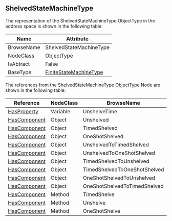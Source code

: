 <!-- objecttype -->
## ShelvedStateMachineType
The representation of the ShelvedStateMachineType ObjectType in the address space is shown in the following table:  

|Name|Attribute|
|---|---|
|BrowseName|ShelvedStateMachineType|
|NodeClass|ObjectType|
|IsAbtract|False|
|BaseType|[FiniteStateMachineType](../../../Part5/ObjectTypes/FiniteStateMachineType/readme.md)|

The references from the ShelvedStateMachineType ObjectType Node are shown in the following table:  

|Reference|NodeClass|BrowseName|DataType|TypeDefinition|ModellingRule|
|---|---|---|---|---|---|
|[HasProperty](../../../Part3/ReferenceTypes/HasProperty/readme.md)|Variable|UnshelveTime|[Duration](../../../Part3/DataTypes/Duration/readme.md)|[PropertyType](../../Part5/VariableTypes/PropertyType/readme.md)|[Mandatory](../../Objects/Mandatory/readme.md)|
|[HasComponent](../../../Part3/ReferenceTypes/HasComponent/readme.md)|Object|Unshelved||[StateType](../../Part5/ObjectTypes/StateType/readme.md)||
|[HasComponent](../../../Part3/ReferenceTypes/HasComponent/readme.md)|Object|TimedShelved||[StateType](../../Part5/ObjectTypes/StateType/readme.md)||
|[HasComponent](../../../Part3/ReferenceTypes/HasComponent/readme.md)|Object|OneShotShelved||[StateType](../../Part5/ObjectTypes/StateType/readme.md)||
|[HasComponent](../../../Part3/ReferenceTypes/HasComponent/readme.md)|Object|UnshelvedToTimedShelved||[TransitionType](../../Part5/ObjectTypes/TransitionType/readme.md)||
|[HasComponent](../../../Part3/ReferenceTypes/HasComponent/readme.md)|Object|UnshelvedToOneShotShelved||[TransitionType](../../Part5/ObjectTypes/TransitionType/readme.md)||
|[HasComponent](../../../Part3/ReferenceTypes/HasComponent/readme.md)|Object|TimedShelvedToUnshelved||[TransitionType](../../Part5/ObjectTypes/TransitionType/readme.md)||
|[HasComponent](../../../Part3/ReferenceTypes/HasComponent/readme.md)|Object|TimedShelvedToOneShotShelved||[TransitionType](../../Part5/ObjectTypes/TransitionType/readme.md)||
|[HasComponent](../../../Part3/ReferenceTypes/HasComponent/readme.md)|Object|OneShotShelvedToUnshelved||[TransitionType](../../Part5/ObjectTypes/TransitionType/readme.md)||
|[HasComponent](../../../Part3/ReferenceTypes/HasComponent/readme.md)|Object|OneShotShelvedToTimedShelved||[TransitionType](../../Part5/ObjectTypes/TransitionType/readme.md)||
|[HasComponent](../../../Part3/ReferenceTypes/HasComponent/readme.md)|Method|TimedShelve|||[Mandatory](../../Objects/Mandatory/readme.md)|
|[HasComponent](../../../Part3/ReferenceTypes/HasComponent/readme.md)|Method|Unshelve|||[Mandatory](../../Objects/Mandatory/readme.md)|
|[HasComponent](../../../Part3/ReferenceTypes/HasComponent/readme.md)|Method|OneShotShelve|||[Mandatory](../../Objects/Mandatory/readme.md)|

